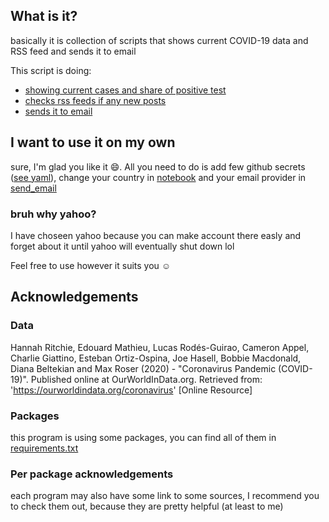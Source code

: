 ## What is it?
basically it is collection of scripts that shows current COVID-19 data and RSS feed and sends it to email

This script is doing:
- [showing current cases and share of positive test](covid_stats.ipynb)
- [checks rss feeds if any new posts](get_feed.py)
- [sends it to email](send_email.py)

## I want to use it on my own 
sure, I'm glad you like it 😄. All you need to do is add few github secrets ([see yaml](.github/workflows/main.yml)), change your country in [notebook](covid_stats.ipynb) and your email provider in [send_email](send_email.py) 

### bruh why yahoo?
I have choseen yahoo because you can make account there easly and forget about it until yahoo will eventually shut down lol

Feel free to use however it suits you ☺️

## Acknowledgements
### Data
Hannah Ritchie, Edouard Mathieu, Lucas Rodés-Guirao, Cameron Appel, Charlie Giattino, Esteban Ortiz-Ospina, Joe Hasell, Bobbie Macdonald, Diana Beltekian and Max Roser (2020) - "Coronavirus Pandemic (COVID-19)". Published online at OurWorldInData.org. Retrieved from: 'https://ourworldindata.org/coronavirus' [Online Resource]

### Packages
this program is using some packages, you can find all of them in [requirements.txt](requirements.txt)

### Per package acknowledgements
each program may also have some link to some sources, I recommend you to check them out, because they are pretty helpful (at least to me)